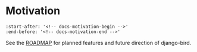 # Motivation

```{include} ../../README.md
:start-after: '<!-- docs-motivation-begin -->'
:end-before: '<!-- docs-motivation-end -->'
```

See the [ROADMAP](./roadmap.md) for planned features and future direction of django-bird.
